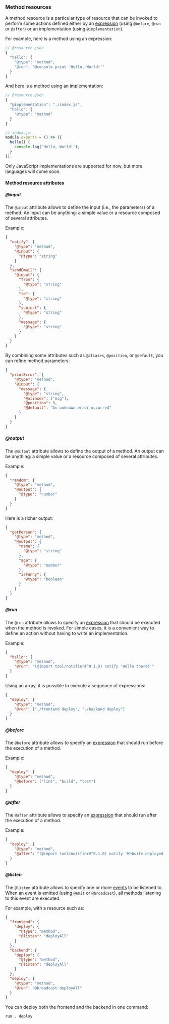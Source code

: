 ### Method resources

A method resource is a particular type of resource that can be invoked to perform some actions defined either by an [expression](/docs/reference/expressions) (using `@before`, `@run` or `@after`) or an implementation (using `@implementation`).

For example, here is a method using an expression:

```js
// @resource.json
{
  "hello": {
    "@type": "method",
    "@run": "@console print 'Hello, World!'"
  }
}
```

And here is a method using an implementation:

```js
// @resource.json
{
  "@implementation": "./index.js",
  "hello": {
    "@type": "method"
  }
}
```

```js
// index.js
module.exports = () => ({
  hello() {
    console.log('Hello, World!');
  }
});
```

Only JavaScript implementations are supported for now, but more languages will come soon.

#### Method resource attributes

##### @input

The `@input` attribute allows to define the input (i.e., the parameters) of a method. An input can be anything: a simple value or a resource composed of several attributes.

Example:

```json
{
  "notify": {
    "@type": "method",
    "@input": {
      "@type": "string"
    }
  },
  "sendEmail": {
    "@input": {
      "from": {
        "@type": "string"
      },
      "to": {
        "@type": "string"
      },
      "subject": {
        "@type": "string"
      },
      "message": {
        "@type": "string"
      }
    }
  }
}
```

By combining some attributes such as `@aliases`, `@position`, or `@default`, you can refine method parameters:

```json
{
  "printError": {
    "@type": "method",
    "@input": {
      "message": {
        "@type": "string",
        "@aliases": ["msg"],
        "@position": 0,
        "@default": "An unknown error occurred"
      }
    }
  }
}
```

##### @output

The `@output` attribute allows to define the output of a method. An output can be anything: a simple value or a resource composed of several attributes.

Example:

```json
{
  "random": {
    "@type": "method",
    "@output": {
      "@type": "number"
    }
  }
}
```

Here is a richer output:

```json
{
  "getPerson": {
    "@type": "method",
    "@output": {
      "name": {
        "@type": "string"
      },
      "age": {
        "@type": "number"
      },
      "isFunny": {
        "@type": "boolean"
      }
    }
  }
}
```

##### @run

The `@run` attribute allows to specify an [expression](/docs/reference/expressions) that should be executed when the method is invoked. For simple cases, it is a convenient way to define an action without having to write an implementation.

Example:

```json
{
  "hello": {
    "@type": "method",
    "@run": "(@import tool/notifier#^0.1.0) notify 'Hello there!'"
  }
}
```

Using an array, it is possible to execute a sequence of expressions:

```json
{
  "deploy": {
    "@type": "method",
    "@run": ["./frontend deploy", "./backend deploy"]
  }
}
```

##### @before

The `@before` attribute allows to specify an [expression](/docs/reference/expressions) that should run before the execution of a method.

Example:

```json
{
  "deploy": {
    "@type": "method",
    "@before": ["lint", "build", "test"]
  }
}
```

##### @after

The `@after` attribute allows to specify an [expression](/docs/reference/expressions) that should run after the execution of a method.

Example:

```json
{
  "deploy": {
    "@type": "method",
    "@after": "(@import tool/notifier#^0.1.0) notify 'Website deployed'"
  }
}
```

##### @listen

The `@listen` attribute allows to specify one or more [events](/docs/reference/events) to be listened to. When an event is emitted (using `@emit` or `@broadcast`), all methods listening to this event are executed.

For example, with a resource such as:

```json
{
  "frontend": {
    "deploy": {
      "@type": "method",
      "@listen": "deployAll"
    }
  },
  "backend": {
    "deploy": {
      "@type": "method",
      "@listen": "deployAll"
    }
  },
  "deploy": {
    "@type": "method",
    "@run": "@broadcast deployAll"
  }
}
```

You can deploy both the frontend and the backend in one command:

```shell
run . deploy
```
